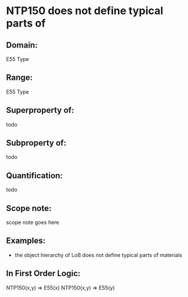 # NTP150 does not define typical parts of

## Domain: 

E55 Type

## Range: 

E55 Type

## Superproperty of: 

todo

## Subproperty of: 

todo

## Quantification: 

todo

## Scope note: 

scope note goes here

## Examples: 

* the object hierarchy of LoB does not define typical parts of materials

## In First Order Logic: 

NTP150(x,y) ⇒ E55(x)
NTP150(x,y) ⇒ E55(y)

